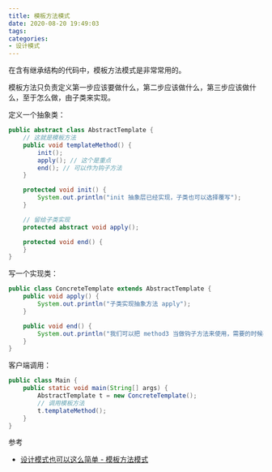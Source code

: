 ```yaml
---
title: 模板方法模式
date: 2020-08-20 19:49:03
tags:
categories:
- 设计模式
---
```


在含有继承结构的代码中，模板方法模式是非常常用的。

模板方法只负责定义第一步应该要做什么，第二步应该做什么，第三步应该做什么，至于怎么做，由子类来实现。

定义一个抽象类：

```java
public abstract class AbstractTemplate {
    // 这就是模板方法
    public void templateMethod() {
        init();
        apply(); // 这个是重点
        end(); // 可以作为钩子方法
    }

    protected void init() {
        System.out.println("init 抽象层已经实现，子类也可以选择覆写");
    }

    // 留给子类实现
    protected abstract void apply();

    protected void end() {
    }
}
```

写一个实现类：

```java
public class ConcreteTemplate extends AbstractTemplate {
    public void apply() {
        System.out.println("子类实现抽象方法 apply");
    }

    public void end() {
        System.out.println("我们可以把 method3 当做钩子方法来使用，需要的时候覆写就可以了");
    }
}
```

客户端调用：

```java
public class Main {
    public static void main(String[] args) {
        AbstractTemplate t = new ConcreteTemplate();
        // 调用模板方法
        t.templateMethod();
    }
}
```

参考

+ [设计模式也可以这么简单 - 模板方法模式](https://www.javadoop.com/post/design-pattern#toc_21)